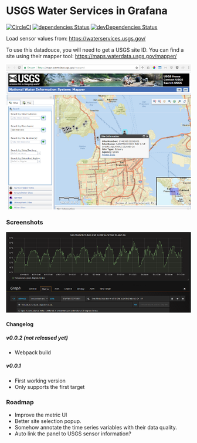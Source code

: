 # USGS Water Services in Grafana

[![CircleCI](https://circleci.com/gh/NatelEnergy/natel-usgs-datasource/tree/master.svg?style=svg)](https://circleci.com/gh/NatelEnergy/natel-usgs-datasource/tree/master)
[![dependencies Status](https://david-dm.org/NatelEnergy/natel-usgs-datasource/status.svg)](https://david-dm.org/NatelEnergy/natel-usgs-datasource)
[![devDependencies Status](https://david-dm.org/NatelEnergy/natel-usgs-datasource/dev-status.svg)](https://david-dm.org/NatelEnergy/natel-usgs-datasource?type=dev)

Load sensor values from: https://waterservices.usgs.gov/

To use this datadouce, you will need to get a USGS site ID. You can find a site using their mapper tool:
https://maps.waterdata.usgs.gov/mapper/

![Mapper](https://raw.githubusercontent.com/NatelEnergy/natel-usgs-datasource/master/src/img/screenshot-usgs.png)

### Screenshots

![Alcatraz](https://raw.githubusercontent.com/NatelEnergy/natel-usgs-datasource/master/src/img/screenshot-site.png)

#### Changelog

##### v0.0.2 (not released yet)

* Webpack build

##### v0.0.1

* First working version
* Only supports the first target

### Roadmap

* Improve the metric UI
* Better site selection popup.
* Somehow annotate the time series variables with their data quality.
* Auto link the panel to USGS sensor information?
